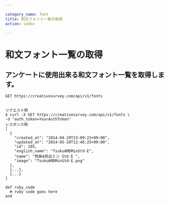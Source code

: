 ```yaml
---

category_name: font
title: 和文フォント一覧の取得
action: index

---
```


# 和文フォント一覧の取得

## アンケートに使用出来る和文フォント一覧を取得します。

`GET https://creativesurvey.com/api/v1/fonts`

~~~

リクエスト例
$ curl -X GET https://creativesurvey.com/api/v1/fonts \
-d "auth_token=YourAuthToken"
レスポンス例
[
  {
    "created_at": "2014-04-29T23:09:23+09:00",
    "updated_at": "2014-05-28T12:46:25+09:00",
    "id": 105,
    "english_name": "TsukuAMDMinStd-E",
    "name": "筑紫A見出ミン Std E ",
    "image": "TsukuAMDMinStd-E.png"
  },
  {...},
  {...}
]
~~~

 
~~~
def ruby_code
  # ruby code goes here
end
~~~

　
　
